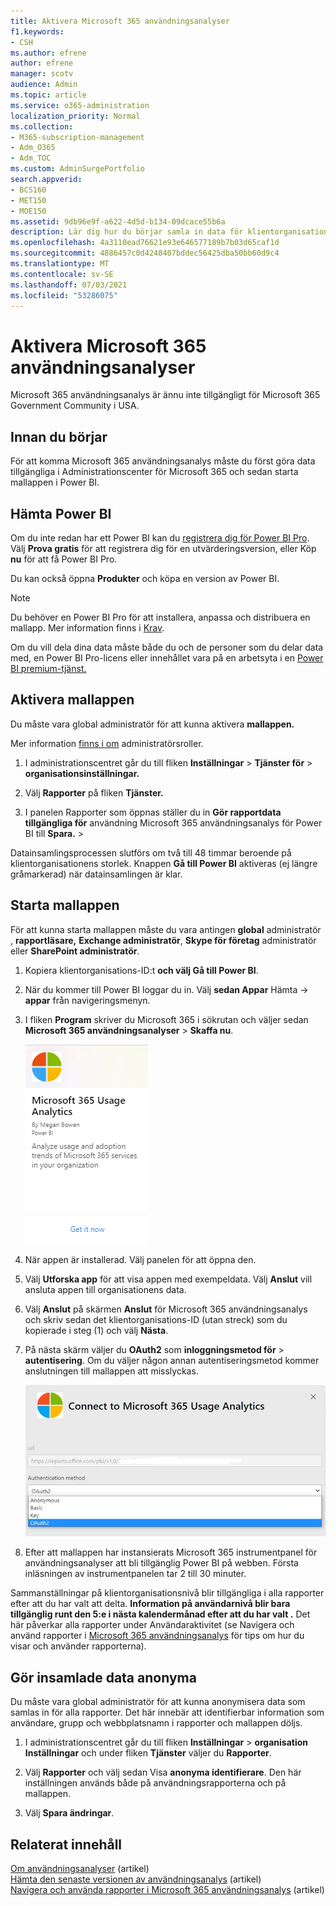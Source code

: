 ```yaml
---
title: Aktivera Microsoft 365 användningsanalyser
f1.keywords:
- CSH
ms.author: efrene
author: efrene
manager: scotv
audience: Admin
ms.topic: article
ms.service: o365-administration
localization_priority: Normal
ms.collection:
- M365-subscription-management
- Adm_O365
- Adm_TOC
ms.custom: AdminSurgePortfolio
search.appverid:
- BCS160
- MET150
- MOE150
ms.assetid: 9db96e9f-a622-4d5d-b134-09dcace55b6a
description: Lär dig hur du börjar samla in data för klientorganisationen med hjälp Microsoft 365 mallappen för användningsanalys i Power BI.
ms.openlocfilehash: 4a3110ead76621e93e646577189b7b03d65caf1d
ms.sourcegitcommit: 4886457c0d4248407bddec56425dba50bb60d9c4
ms.translationtype: MT
ms.contentlocale: sv-SE
ms.lasthandoff: 07/03/2021
ms.locfileid: "53286075"
---
```

# <a name="enable-microsoft-365-usage-analytics"></a>Aktivera Microsoft 365 användningsanalyser

Microsoft 365 användningsanalys är ännu inte tillgängligt för Microsoft 365 Government Community i USA.

## <a name="before-you-begin"></a>Innan du börjar

För att komma Microsoft 365 användningsanalys måste du först göra data tillgängliga i Administrationscenter för Microsoft 365 och sedan starta mallappen i Power BI.

## <a name="get-power-bi"></a>Hämta Power BI

Om du inte redan har ett Power BI kan du [registrera dig för Power BI Pro](https://go.microsoft.com/fwlink/p/?linkid=845347). Välj **Prova gratis** för att registrera dig för en utvärderingsversion, eller Köp **nu** för att få Power BI Pro.


Du kan också öppna **Produkter** och köpa en version av Power BI.

> [!NOTE]
> Du behöver en Power BI Pro för att installera, anpassa och distribuera en mallapp. Mer information finns i [Krav](/power-bi/service-template-apps-install-distribute?source=docs#prerequisites).

Om du vill dela dina data måste både du och de personer som du delar data med, en Power BI Pro-licens eller innehållet vara på en arbetsyta i en [Power BI premium-tjänst.](/power-bi/service-premium-what-is)

## <a name="enable-the-template-app"></a>Aktivera mallappen

Du måste vara global administratör för att kunna aktivera **mallappen.**

Mer information [finns i om](../add-users/about-admin-roles.md) administratörsroller.

1. I administrationscentret går du till fliken **Inställningar** \> **Tjänster för** \> **organisationsinställningar.**

2. Välj **Rapporter** på fliken **Tjänster.**

3. I panelen Rapporter som öppnas ställer du in **Gör rapportdata tillgängliga för** användning Microsoft 365 användningsanalys för Power BI till **Spara.** \> 

Datainsamlingsprocessen slutförs om två till 48 timmar beroende på klientorganisationens storlek. Knappen **Gå till Power BI** aktiveras (ej längre gråmarkerad) när datainsamlingen är klar.

## <a name="start-the-template-app"></a>Starta mallappen

För att kunna starta mallappen måste du vara antingen **global** administratör , **rapportläsare,** **Exchange administratör**, **Skype för företag** administratör eller **SharePoint administratör**.

1. Kopiera klientorganisations-ID:t **och välj Gå till Power BI**.

2. När du kommer till Power BI loggar du in. Välj **sedan Appar** Hämta -> **appar** från navigeringsmenyn.

3. I fliken **Program** skriver du Microsoft 365 i sökrutan och väljer sedan **Microsoft 365 användningsanalyser** \> **Skaffa nu**.

    [![Välj Skaffa nu](../../media/78102250-9874-4a32-8365-436f13560b52.png)](https://app.powerbi.com/groups/me/getapps/services/cia_microsoft365.microsoft-365-usage-analytics)

4. När appen är installerad. Välj panelen för att öppna den.

5. Välj **Utforska app** för att visa appen med exempeldata. Välj **Anslut** vill ansluta appen till organisationens data.

6. Välj **Anslut** på skärmen **Anslut** för Microsoft 365 användningsanalys och skriv sedan det klientorganisations-ID (utan streck) som du kopierade i steg (1) och välj **Nästa**.

7. På nästa skärm väljer du **OAuth2** som **inloggningsmetod för** \> **autentisering**. Om du väljer någon annan autentiseringsmetod kommer anslutningen till mallappen att misslyckas.

    ![Välj Microsoft-konto som autentiseringsmetod](../../media/ab6f0463-c3f7-4088-a605-67c699fa86adnew.png)

8. Efter att mallappen har instansierats Microsoft 365 instrumentpanel för användningsanalyser att bli tillgänglig Power BI på webben. Första inläsningen av instrumentpanelen tar 2 till 30 minuter.

Sammanställningar på klientorganisationsnivå blir tillgängliga i alla rapporter efter att du har valt att delta. **Information på användarnivå blir bara tillgänglig runt den 5:e i nästa kalendermånad efter att du har valt .** Det här påverkar alla rapporter under Användaraktivitet (se Navigera och använd rapporter i [Microsoft 365 användningsanalys](navigate-and-utilize-reports.md) för tips om hur du visar och använder rapporterna).

## <a name="make-the-collected-data-anonymous"></a>Gör insamlade data anonyma

Du måste vara global administratör för att kunna anonymisera data som samlas in för alla rapporter. Det här innebär att identifierbar information som användare, grupp och webbplatsnamn i rapporter och mallappen döljs.

1. I administrationscentret går du till fliken **Inställningar** \> **organisation Inställningar** och under fliken **Tjänster** väljer du **Rapporter**.

2. Välj **Rapporter** och välj sedan Visa **anonyma identifierare**. Den här inställningen används både på användningsrapporterna och på mallappen.

3. Välj **Spara ändringar**.

## <a name="related-content"></a>Relaterat innehåll

[Om användningsanalyser](usage-analytics.md) (artikel)\
[Hämta den senaste versionen av användningsanalys](get-the-latest-version-of-usage-analytics.md) (artikel)\
[Navigera och använda rapporter i Microsoft 365 användningsanalys](navigate-and-utilize-reports.md) (artikel)